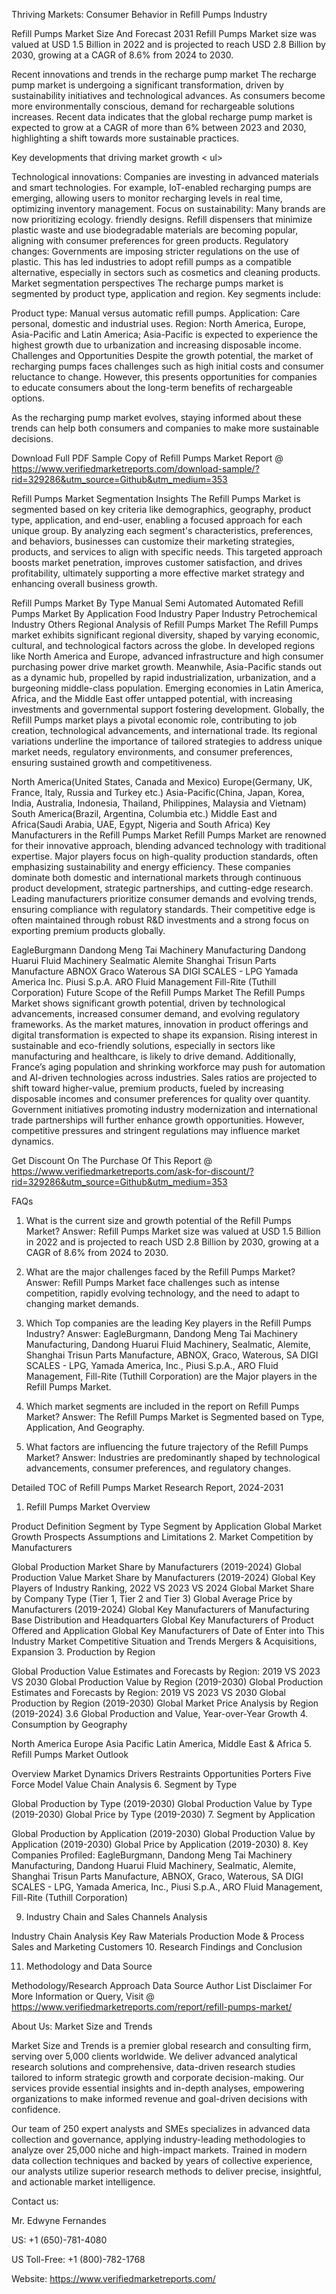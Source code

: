 Thriving Markets: Consumer Behavior in Refill Pumps Industry


Refill Pumps Market Size And Forecast 2031
Refill Pumps Market size was valued at USD 1.5 Billion in 2022 and is projected to reach USD 2.8 Billion by 2030, growing at a CAGR of 8.6% from 2024 to 2030.

Recent innovations and trends in the recharge pump market
The recharge pump market is undergoing a significant transformation, driven by sustainability initiatives and technological advances. As consumers become more environmentally conscious, demand for rechargeable solutions increases. Recent data indicates that the global recharge pump market is expected to grow at a CAGR of more than 6% between 2023 and 2030, highlighting a shift towards more sustainable practices.

Key developments that driving market growth
< ul>

Technological innovations: Companies are investing in advanced materials and smart technologies. For example, IoT-enabled recharging pumps are emerging, allowing users to monitor recharging levels in real time, optimizing inventory management.
Focus on sustainability: Many brands are now prioritizing ecology. friendly designs. Refill dispensers that minimize plastic waste and use biodegradable materials are becoming popular, aligning with consumer preferences for green products.
Regulatory changes: Governments are imposing stricter regulations on the use of plastic. This has led industries to adopt refill pumps as a compatible alternative, especially in sectors such as cosmetics and cleaning products.
Market segmentation perspectives
The recharge pumps market is segmented by product type, application and region. Key segments include:

Product type: Manual versus automatic refill pumps.
Application: Care personal, domestic and industrial uses.
Region: North America, Europe, Asia-Pacific and Latin America; Asia-Pacific is expected to experience the highest growth due to urbanization and increasing disposable income.
Challenges and Opportunities
Despite the growth potential, the market of recharging pumps faces challenges such as high initial costs and consumer reluctance to change. However, this presents opportunities for companies to educate consumers about the long-term benefits of rechargeable options.

As the recharging pump market evolves, staying informed about these trends can help both consumers and companies to make more sustainable decisions.

Download Full PDF Sample Copy of Refill Pumps Market Report @ https://www.verifiedmarketreports.com/download-sample/?rid=329286&utm_source=Github&utm_medium=353

Refill Pumps Market Segmentation Insights
The Refill Pumps Market is segmented based on key criteria like demographics, geography, product type, application, and end-user, enabling a focused approach for each unique group. By analyzing each segment's characteristics, preferences, and behaviors, businesses can customize their marketing strategies, products, and services to align with specific needs. This targeted approach boosts market penetration, improves customer satisfaction, and drives profitability, ultimately supporting a more effective market strategy and enhancing overall business growth.

Refill Pumps Market By Type
Manual
Semi Automated
Automated
Refill Pumps Market By Application
Food Industry
Paper Industry
Petrochemical Industry
Others
Regional Analysis of Refill Pumps Market
The Refill Pumps market exhibits significant regional diversity, shaped by varying economic, cultural, and technological factors across the globe. In developed regions like North America and Europe, advanced infrastructure and high consumer purchasing power drive market growth. Meanwhile, Asia-Pacific stands out as a dynamic hub, propelled by rapid industrialization, urbanization, and a burgeoning middle-class population. Emerging economies in Latin America, Africa, and the Middle East offer untapped potential, with increasing investments and governmental support fostering development. Globally, the Refill Pumps market plays a pivotal economic role, contributing to job creation, technological advancements, and international trade. Its regional variations underline the importance of tailored strategies to address unique market needs, regulatory environments, and consumer preferences, ensuring sustained growth and competitiveness.

North America(United States, Canada and Mexico)
Europe(Germany, UK, France, Italy, Russia and Turkey etc.)
Asia-Pacific(China, Japan, Korea, India, Australia, Indonesia, Thailand, Philippines, Malaysia and Vietnam)
South America(Brazil, Argentina, Columbia etc.)
Middle East and Africa(Saudi Arabia, UAE, Egypt, Nigeria and South Africa)
Key Manufacturers in the Refill Pumps Market
Refill Pumps Market are renowned for their innovative approach, blending advanced technology with traditional expertise. Major players focus on high-quality production standards, often emphasizing sustainability and energy efficiency. These companies dominate both domestic and international markets through continuous product development, strategic partnerships, and cutting-edge research. Leading manufacturers prioritize consumer demands and evolving trends, ensuring compliance with regulatory standards. Their competitive edge is often maintained through robust R&D investments and a strong focus on exporting premium products globally.

EagleBurgmann
Dandong Meng Tai Machinery Manufacturing
Dandong Huarui Fluid Machinery
Sealmatic
Alemite
Shanghai Trisun Parts Manufacture
ABNOX
Graco
Waterous
SA DIGI SCALES - LPG
Yamada America
Inc.
Piusi S.p.A.
ARO Fluid Management
Fill-Rite (Tuthill Corporation)
Future Scope of the Refill Pumps Market
The Refill Pumps Market shows significant growth potential, driven by technological advancements, increased consumer demand, and evolving regulatory frameworks. As the market matures, innovation in product offerings and digital transformation is expected to shape its expansion. Rising interest in sustainable and eco-friendly solutions, especially in sectors like manufacturing and healthcare, is likely to drive demand. Additionally, France’s aging population and shrinking workforce may push for automation and AI-driven technologies across industries. Sales ratios are projected to shift toward higher-value, premium products, fueled by increasing disposable incomes and consumer preferences for quality over quantity. Government initiatives promoting industry modernization and international trade partnerships will further enhance growth opportunities. However, competitive pressures and stringent regulations may influence market dynamics.

Get Discount On The Purchase Of This Report @ https://www.verifiedmarketreports.com/ask-for-discount/?rid=329286&utm_source=Github&utm_medium=353

FAQs
1. What is the current size and growth potential of the Refill Pumps Market?
Answer: Refill Pumps Market size was valued at USD 1.5 Billion in 2022 and is projected to reach USD 2.8 Billion by 2030, growing at a CAGR of 8.6% from 2024 to 2030.

2. What are the major challenges faced by the Refill Pumps Market?
Answer: Refill Pumps Market face challenges such as intense competition, rapidly evolving technology, and the need to adapt to changing market demands.

3. Which Top companies are the leading Key players in the Refill Pumps Industry?
Answer: EagleBurgmann, Dandong Meng Tai Machinery Manufacturing, Dandong Huarui Fluid Machinery, Sealmatic, Alemite, Shanghai Trisun Parts Manufacture, ABNOX, Graco, Waterous, SA DIGI SCALES - LPG, Yamada America, Inc., Piusi S.p.A., ARO Fluid Management, Fill-Rite (Tuthill Corporation) are the Major players in the Refill Pumps Market.

4. Which market segments are included in the report on Refill Pumps Market?
Answer: The Refill Pumps Market is Segmented based on Type, Application, And Geography.

5. What factors are influencing the future trajectory of the Refill Pumps Market?
Answer: Industries are predominantly shaped by technological advancements, consumer preferences, and regulatory changes.

Detailed TOC of Refill Pumps Market Research Report, 2024-2031
1. Refill Pumps Market Overview

Product Definition
Segment by Type
Segment by Application
Global Market Growth Prospects
Assumptions and Limitations
2. Market Competition by Manufacturers

Global Production Market Share by Manufacturers (2019-2024)
Global Production Value Market Share by Manufacturers (2019-2024)
Global Key Players of Industry Ranking, 2022 VS 2023 VS 2024
Global Market Share by Company Type (Tier 1, Tier 2 and Tier 3)
Global Average Price by Manufacturers (2019-2024)
Global Key Manufacturers of Manufacturing Base Distribution and Headquarters
Global Key Manufacturers of Product Offered and Application
Global Key Manufacturers of Date of Enter into This Industry
Market Competitive Situation and Trends
Mergers & Acquisitions, Expansion
3. Production by Region

Global Production Value Estimates and Forecasts by Region: 2019 VS 2023 VS 2030
Global Production Value by Region (2019-2030)
Global Production Estimates and Forecasts by Region: 2019 VS 2023 VS 2030
Global Production by Region (2019-2030)
Global Market Price Analysis by Region (2019-2024) 3.6 Global Production and Value, Year-over-Year Growth
4. Consumption by Geography

North America
Europe
Asia Pacific
Latin America, Middle East & Africa
5. Refill Pumps Market Outlook

Overview
Market Dynamics
Drivers
Restraints
Opportunities
Porters Five Force Model
Value Chain Analysis 
6. Segment by Type

Global Production by Type (2019-2030)
Global Production Value by Type (2019-2030)
Global Price by Type (2019-2030)
7. Segment by Application

Global Production by Application (2019-2030)
Global Production Value by Application (2019-2030)
Global Price by Application (2019-2030)
8. Key Companies Profiled: EagleBurgmann, Dandong Meng Tai Machinery Manufacturing, Dandong Huarui Fluid Machinery, Sealmatic, Alemite, Shanghai Trisun Parts Manufacture, ABNOX, Graco, Waterous, SA DIGI SCALES - LPG, Yamada America, Inc., Piusi S.p.A., ARO Fluid Management, Fill-Rite (Tuthill Corporation)

9. Industry Chain and Sales Channels Analysis

Industry Chain Analysis
Key Raw Materials
Production Mode & Process
Sales and Marketing
Customers
10. Research Findings and Conclusion

11. Methodology and Data Source

Methodology/Research Approach
Data Source
Author List
Disclaimer
For More Information or Query, Visit @ https://www.verifiedmarketreports.com/report/refill-pumps-market/

About Us: Market Size and Trends

Market Size and Trends is a premier global research and consulting firm, serving over 5,000 clients worldwide. We deliver advanced analytical research solutions and comprehensive, data-driven research studies tailored to inform strategic growth and corporate decision-making. Our services provide essential insights and in-depth analyses, empowering organizations to make informed revenue and goal-driven decisions with confidence.

Our team of 250 expert analysts and SMEs specializes in advanced data collection and governance, applying industry-leading methodologies to analyze over 25,000 niche and high-impact markets. Trained in modern data collection techniques and backed by years of collective experience, our analysts utilize superior research methods to deliver precise, insightful, and actionable market intelligence.

Contact us:

Mr. Edwyne Fernandes

US: +1 (650)-781-4080

US Toll-Free: +1 (800)-782-1768

Website: https://www.verifiedmarketreports.com/
